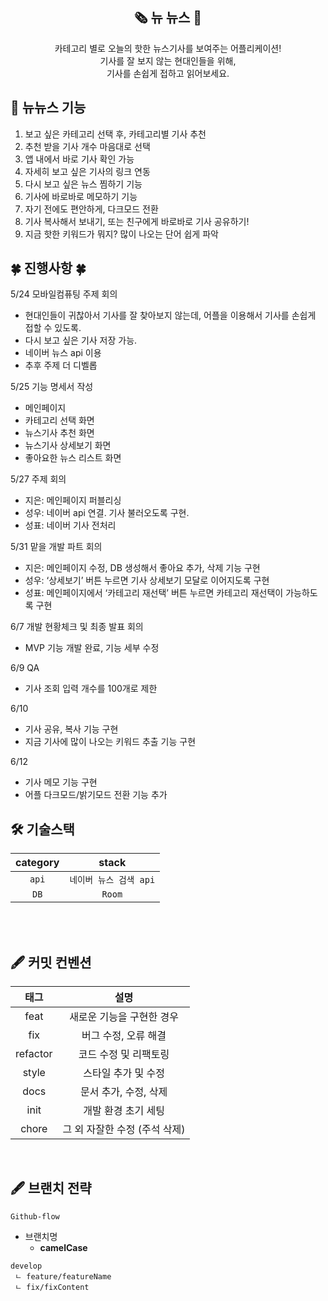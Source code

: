 
<div align="center">

<h2>🗞️ 뉴 뉴스 📰</h2>


<div>카테고리 별로 오늘의 핫한 뉴스기사를 보여주는 어플리케이션!<br/>
기사를 잘 보지 않는 현대인들을 위해,<br/>기사를 손쉽게 접하고 읽어보세요.</div>



</div>
<h2>📌   뉴뉴스 기능</h2>    

1. 보고 싶은 카테고리 선택 후, 카테고리별 기사 추천
2. 추천 받을 기사 개수 마음대로 선택
3. 앱 내에서 바로 기사 확인 가능
4. 자세히 보고 싶은 기사의 링크 연동
5. 다시 보고 싶은 뉴스 찜하기 기능
6. 기사에 바로바로 메모하기 기능
7. 자기 전에도 편안하게, 다크모드 전환
8. 기사 복사해서 보내기, 또는 친구에게 바로바로 기사 공유하기!
9. 지금 핫한 키워드가 뭐지? 많이 나오는 단어 쉽게 파악

   

<h2> 🍀 진행사항 🍀 </h2>

5/24 모바일컴퓨팅 주제 회의<br/>
- 현대인들이 귀찮아서 기사를 잘 찾아보지 않는데, 어플을 이용해서 기사를 손쉽게 접할 수 있도록. <br/>
- 다시 보고 싶은 기사 저장 가능. <br/>
- 네이버 뉴스 api 이용
- 추후 주제 더 디벨롭

5/25 기능 명세서 작성<br/>
- 메인페이지
- 카테고리 선택 화면
- 뉴스기사 추천 화면
- 뉴스기사 상세보기 화면
- 좋아요한 뉴스 리스트 화면

5/27 주제 회의<br/>

- 지은: 메인페이지 퍼블리싱
- 성우: 네이버 api 연결. 기사 불러오도록 구현.
- 성표: 네이버 기사 전처리
     
    
5/31 맡을 개발 파트 회의     

- 지은: 메인페이지 수정, DB 생성해서 좋아요 추가, 삭제 기능 구현
- 성우: ‘상세보기’ 버튼 누르면 기사 상세보기 모달로 이어지도록 구현
- 성표: 메인페이지에서 ‘카테고리 재선택’ 버튼 누르면 카테고리 재선택이 가능하도록 구현

6/7 개발 현황체크 및 최종 발표 회의   
   
- MVP 기능 개발 완료, 기능 세부 수정

6/9 QA
- 기사 조회 입력 개수를 100개로 제한

6/10 
- 기사 공유, 복사 기능 구현
- 지금 기사에 많이 나오는 키워드 추출 기능 구현

6/12
- 기사 메모 기능 구현
- 어플 다크모드/밝기모드 전환 기능 추가







<h2> 🛠 기술스택 </h2>

|  **category**   |          **stack**           |
| :-------------: | :--------------------------: |
|    `api`     |            `네이버 뉴스 검색 api`            |
|    `DB`     |            `Room`            |


<br/>

<br/>

## 🖋️ 커밋 컨벤션

| **태그**  |           **설명**            |
| :-------: | :---------------------------: |
|   feat   |   새로운 기능을 구현한 경우   |
|    fix   |     버그 수정, 오류 해결      |
|  refactor |     코드 수정 및 리팩토링     |
|  style |      스타일 추가 및 수정      |
|    docs  |     문서 추가, 수정, 삭제     |
|    init   |      개발 환경 초기 세팅      |
|   chore  | 그 외 자잘한 수정 (주석 삭제) |

<br />

## 🖋️ 브랜치 전략

`Github-flow`

- 브랜치명
    - **camelCase**

```
develop
 ㄴ feature/featureName
 ㄴ fix/fixContent
```

<br />

